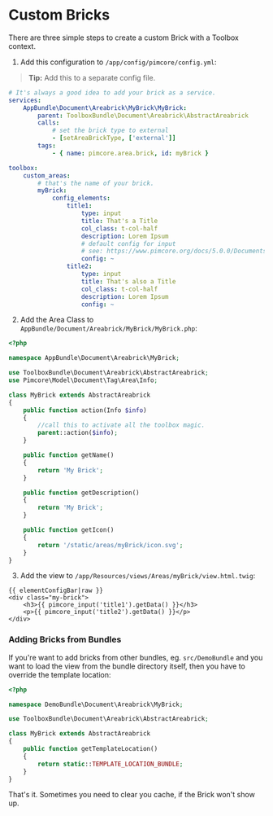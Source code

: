 # Custom Bricks 

There are three simple steps to create a custom Brick with a Toolbox context.

1. Add this configuration to `/app/config/pimcore/config.yml`:

> **Tip:** Add this to a separate config file.

```yaml
# It's always a good idea to add your brick as a service.
services:
    AppBundle\Document\Areabrick\MyBrick\MyBrick:
        parent: ToolboxBundle\Document\Areabrick\AbstractAreabrick
        calls:
            # set the brick type to external
            - [setAreaBrickType, ['external']]
        tags:
            - { name: pimcore.area.brick, id: myBrick }

toolbox:
    custom_areas:
        # that's the name of your brick. 
        myBrick:
            config_elements:
                title1:
                    type: input
                    title: That's a Title
                    col_class: t-col-half
                    description: Lorem Ipsum
                    # default config for input
                    # see: https://www.pimcore.org/docs/5.0.0/Documents/Editables/Input.html#page_Configuration
                    config: ~
                title2:
                    type: input
                    title: That's also a Title
                    col_class: t-col-half
                    description: Lorem Ipsum
                    config: ~
```

2. Add the Area Class to `AppBundle/Document/Areabrick/MyBrick/MyBrick.php`:

```php
<?php

namespace AppBundle\Document\Areabrick\MyBrick;

use ToolboxBundle\Document\Areabrick\AbstractAreabrick;
use Pimcore\Model\Document\Tag\Area\Info;

class MyBrick extends AbstractAreabrick
{
    public function action(Info $info)
    {
        //call this to activate all the toolbox magic.
        parent::action($info);
    }

    public function getName()
    {
        return 'My Brick';
    }

    public function getDescription()
    {
        return 'My Brick';
    }

    public function getIcon()
    {
        return '/static/areas/myBrick/icon.svg';
    }
}
```

3. Add the view to `/app/Resources/views/Areas/myBrick/view.html.twig`:

```twig
{{ elementConfigBar|raw }}
<div class="my-brick">
    <h3>{{ pimcore_input('title1').getData() }}</h3>
    <p>{{ pimcore_input('title2').getData() }}</p>
</div>
```

### Adding Bricks from Bundles

If you're want to add bricks from other bundles, eg. `src/DemoBundle` and you want to load the view from the bundle directory itself, then you have to override the template location:

```php
<?php

namespace DemoBundle\Document\Areabrick\MyBrick;

use ToolboxBundle\Document\Areabrick\AbstractAreabrick;

class MyBrick extends AbstractAreabrick
{
    public function getTemplateLocation()
    {
        return static::TEMPLATE_LOCATION_BUNDLE;
    }
}
```

That's it. Sometimes you need to clear you cache, if the Brick won't show up.